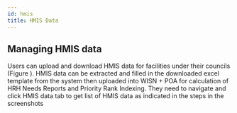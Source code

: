 ```yaml
---
id: hmis
title: HMIS Data
---
```

## Managing HMIS data

Users can upload and download HMIS data for facilities under their councils (Figure ). HMIS data can be extracted and filled in the downloaded excel template from the system then uploaded into WISN + POA for calculation of HRH Needs Reports and Priority Rank Indexing. They need to navigate and click HMIS data tab to get list of HMIS data as indicated in the steps in the screenshots